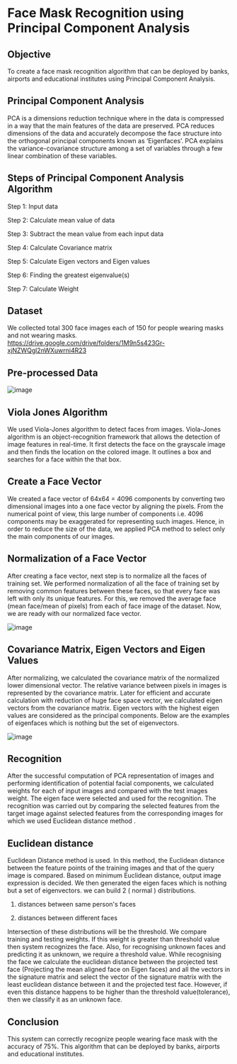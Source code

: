 # Face Mask Recognition using Principal Component Analysis

## Objective
To create a face mask recognition algorithm that can be deployed by banks, airports and educational institutes using Principal Component Analysis.

## Principal Component Analysis
PCA is a dimensions reduction technique where in the data is compressed in a way that the main features of the data are preserved.
PCA reduces dimensions of the data and accurately decompose the face structure into the orthogonal principal components known as ‘Eigenfaces’.
PCA explains the variance-covariance structure among a set of variables through a few linear combination of these variables.

## Steps of Principal Component Analysis Algorithm 

Step 1: Input data 

Step 2: Calculate mean value of data 

Step 3: Subtract the mean value from each input data 

Step 4: Calculate Covariance matrix

Step 5: Calculate Eigen vectors and Eigen values 

Step 6: Finding the greatest eigenvalue(s) 

Step 7: Calculate Weight

## Dataset
We collected total 300 face images each of 150 for people wearing masks and not wearing masks.
https://drive.google.com/drive/folders/1M9n5s423Gr-xjNZWQgl2nWXuwrni4R23

## Pre-processed Data

![image](https://user-images.githubusercontent.com/70087327/132878408-749ce553-84da-4b00-b5a2-c3ebdc2877a7.png)


## Viola Jones Algorithm
We used Viola-Jones algorithm to detect faces from images. Viola-Jones algorithm is an object-recognition framework that allows the detection of image features in real-time. It first detects the face on the grayscale image and then finds the location on the colored image. It outlines a box and searches for a face within the that box. 

## Create a Face Vector
We created a face vector of 64x64 = 4096 components by converting two dimensional images into  a one face vector by aligning the pixels. From the numerical point of view, this large number of components i.e. 4096 components may be exaggerated for representing such images. Hence, in order to reduce the size of the data, we applied PCA method to select only the main components of our images.

## Normalization of a Face Vector
After creating a face vector, next step is to normalize all the faces of training set. We performed normalization of all the face of training set by removing common features between these faces, so that every face was left with only its unique features. For this, we removed the average face (mean face/mean of pixels) from each of face image of the dataset. Now, we are ready with our normalized face vector.

![image](https://user-images.githubusercontent.com/70087327/132878627-cc1af24d-1ce4-43a6-8d9b-c8cd3b39c69a.png)


## Covariance Matrix, Eigen Vectors and Eigen Values 
After normalizing, we calculated the covariance matrix of the normalized lower dimensional vector. The relative variance between pixels in images is represented by the covariance matrix. Later for efficient and accurate calculation with reduction of huge face space vector, we calculated eigen vectors from the covariance matrix. Eigen vectors with the highest eigen values are considered as the principal components. Below are the examples of eigenfaces which is nothing but the set of eigenvectors.

![image](https://user-images.githubusercontent.com/70087327/132878715-5efbab6a-ec69-4320-9edc-da08fcff3310.png)


## Recognition
After the successful computation of PCA representation of images and performing identification of potential facial components, we calculated weights for each of input images and compared with the test images weight. The eigen face were selected and used for the recognition. The recognition was carried out by comparing the selected features from the target image against selected features from the corresponding images for which we used Euclidean distance method
.

## Euclidean distance 
Euclidean Distance method is used. In this method, the Euclidean distance between the feature points of the training images and that of the query image is compared. Based on minimum Euclidean distance, output image expression is decided. We then generated the eigen faces which is nothing but a set of eigenvectors. we can build 2 ( normal ) distributions.

1.	distances between same person's faces
	
2.	distances between different faces

Intersection of these distributions will be the threshold.
We compare training and testing weights. If this weight is greater than threshold value then system recognizes the face. Also, for recognising unknown faces and predicting it as unknown, we require a threshold value. While recognising the face we calculate the euclidean distance between the projected test face (Projecting the mean aligned face on Eigen faces) and all the vectors in the signature matrix and select the vector of the signature matrix with the least euclidean distance between it and the projected test face. However, if even this distance happens to be higher than the threshold value(tolerance), then we classify it as an unknown face.


## Conclusion
This system can correctly recognize people wearing face mask with the accuracy of 75%. This algorithm that can be deployed by banks, airports and educational
institutes.

